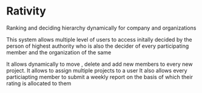 # Rativity

Ranking and deciding hierarchy dynamically for company and organizations

This system allows multiple level of users to access initally decided by the person of highest authority who is also the decider of every participating member and the organization of the same

It allows dynamically to move , delete and add new members to every new project.
It allows to assign multiple projects to a user
It also allows every particiapting member to submit a weekly report on the basis of which their rating is allocated to them
